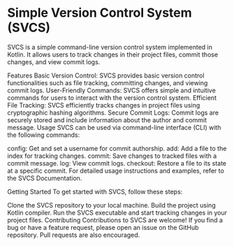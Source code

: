 # Simple Version Control System (SVCS)

SVCS is a simple command-line version control system implemented in Kotlin. It allows users to track changes in their project files, commit those changes, and view commit logs.

Features
Basic Version Control: SVCS provides basic version control functionalities such as file tracking, committing changes, and viewing commit logs.
User-Friendly Commands: SVCS offers simple and intuitive commands for users to interact with the version control system.
Efficient File Tracking: SVCS efficiently tracks changes in project files using cryptographic hashing algorithms.
Secure Commit Logs: Commit logs are securely stored and include information about the author and commit message.
Usage
SVCS can be used via command-line interface (CLI) with the following commands:

config: Get and set a username for commit authorship.
add: Add a file to the index for tracking changes.
commit: Save changes to tracked files with a commit message.
log: View commit logs.
checkout: Restore a file to its state at a specific commit.
For detailed usage instructions and examples, refer to the SVCS Documentation.

Getting Started
To get started with SVCS, follow these steps:

Clone the SVCS repository to your local machine.
Build the project using Kotlin compiler.
Run the SVCS executable and start tracking changes in your project files.
Contributing
Contributions to SVCS are welcome! If you find a bug or have a feature request, please open an issue on the GitHub repository. Pull requests are also encouraged.
